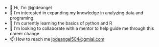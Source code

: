 - 👋 Hi, I’m @jpdeangel
- 👀 I’m interested in expanding my knowledge in analyzing data and programing. 
- 🌱 I’m currently learning the basics of python and R
- 💞️ I’m looking to collaborate with a mentor to help guide me through this career change. 
- 📫 How to reach me jpdeangel504@gmial.com

<!---
jpdeangel/jpdeangel is a ✨ special ✨ repository because its `README.md` (this file) appears on your GitHub profile.
You can click the Preview link to take a look at your changes.
--->
